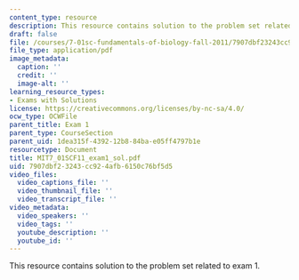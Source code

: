```yaml
---
content_type: resource
description: This resource contains solution to the problem set related to exam 1.
draft: false
file: /courses/7-01sc-fundamentals-of-biology-fall-2011/7907dbf23243cc924afb6150c76bf5d5_MIT7_01SCF11_exam1_sol.pdf
file_type: application/pdf
image_metadata:
  caption: ''
  credit: ''
  image-alt: ''
learning_resource_types:
- Exams with Solutions
license: https://creativecommons.org/licenses/by-nc-sa/4.0/
ocw_type: OCWFile
parent_title: Exam 1
parent_type: CourseSection
parent_uid: 1dea315f-4392-12b8-84ba-e05ff4797b1e
resourcetype: Document
title: MIT7_01SCF11_exam1_sol.pdf
uid: 7907dbf2-3243-cc92-4afb-6150c76bf5d5
video_files:
  video_captions_file: ''
  video_thumbnail_file: ''
  video_transcript_file: ''
video_metadata:
  video_speakers: ''
  video_tags: ''
  youtube_description: ''
  youtube_id: ''
---
```

This resource contains solution to the problem set related to exam 1.